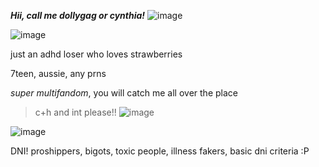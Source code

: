  ***Hii, call me dollygag or cynthia!*** ![image](https://gifs.crd.co/assets/images/gallery22/ce388e55.gif?v=ef433a6f)

![image](https://64.media.tumblr.com/2f4920f32e7eee2a85a474c97e3bdc50/89fbe9a50d596e94-6f/s640x960/3721f097f1a5b86fce57629e1762ad6fa8b8e551.pnj)

just an adhd loser who loves strawberries

7teen, aussie, any prns

*super multifandom*, you will catch me all over the place

> c+h and int please!! ![image](https://gifs.crd.co/assets/images/gallery24/f762f2b0.gif?v=ef433a6f)

![image](https://64.media.tumblr.com/2f4920f32e7eee2a85a474c97e3bdc50/89fbe9a50d596e94-6f/s640x960/3721f097f1a5b86fce57629e1762ad6fa8b8e551.pnj)

DNI! proshippers, bigots, toxic people, illness fakers, basic dni criteria :P
